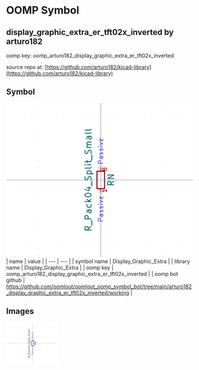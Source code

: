 # OOMP Symbol  
## display_graphic_extra_er_tft02x_inverted  by arturo182  
  
oomp key: oomp_arturo182_display_graphic_extra_er_tft02x_inverted  
  
source repo at: [https://github.com/arturo182/kicad-library](https://github.com/arturo182/kicad-library)  
## Symbol  
  
[![working.png](working_600.png)](working.png)  
| name | value | 
| --- | --- | 
| symbol name | Display_Graphic_Extra | 
| library name | Display_Graphic_Extra | 
| oomp key | oomp_arturo182_display_graphic_extra_er_tft02x_inverted | 
| oomp bot github | https://github.com/oomlout/oomlout_oomp_symbol_bot/tree/main/arturo182_display_graphic_extra_er_tft02x_inverted/working | 
## Images  
  
[![working.png](working_140.png)](working.png)  
